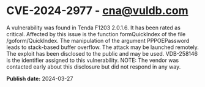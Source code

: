 # CVE-2024-2977 - cna@vuldb.com

A vulnerability was found in Tenda F1203 2.0.1.6. It has been rated as critical. Affected by this issue is the function formQuickIndex of the file /goform/QuickIndex. The manipulation of the argument PPPOEPassword leads to stack-based buffer overflow. The attack may be launched remotely. The exploit has been disclosed to the public and may be used. VDB-258146 is the identifier assigned to this vulnerability. NOTE: The vendor was contacted early about this disclosure but did not respond in any way.

**Publish date:** 2024-03-27
